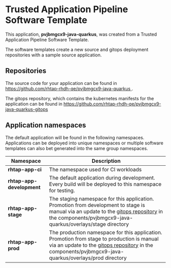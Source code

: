 # Trusted Application Pipeline Software Template

This application, **pvjbmgcx9-java-quarkus**, was created from a Trusted Application Pipeline Software Template.

The software templates create a new source and gitops deployment repositories with a sample source application. 

## Repositories

The source code for your application can be found in [https://github.com/rhtap-rhdh-qe/pvjbmgcx9-java-quarkus ](https://github.com/rhtap-rhdh-qe/pvjbmgcx9-java-quarkus ).
 
The gitops repository, which contains the kubernetes manifests for the application can be found in 
[https://github.com/rhtap-rhdh-qe/pvjbmgcx9-java-quarkus-gitops ](https://github.com/rhtap-rhdh-qe/pvjbmgcx9-java-quarkus-gitops ) 

## Application namespaces 

The default application will be found in the following namespaces. Applications can be deployed into unique namespaces or multiple software templates can also bet generated into the same group namespaces.  

|  Namespace   |  Description   |  
| -------- | -------- |
| **rhtap-app-ci** | The namespace used for CI workloads |
| **rhtap-app-development** | The default application during development. Every build will be deployed to this namespace for testing. |
| **rhtap-app-stage** | The staging namespace for this application. Promotion from development to stage is manual via an update to the [gitops repository](https://github.com/rhtap-rhdh-qe/pvjbmgcx9-java-quarkus-gitops ) in the components/pvjbmgcx9-java-quarkus/overlays/stage directory |
| **rhtap-app-prod** | The production namespace for this application. Promotion from stage to production is manual via an update to the [gitops repository](https://github.com/rhtap-rhdh-qe/pvjbmgcx9-java-quarkus-gitops ) in the components/pvjbmgcx9-java-quarkus/overlays/prod directory |